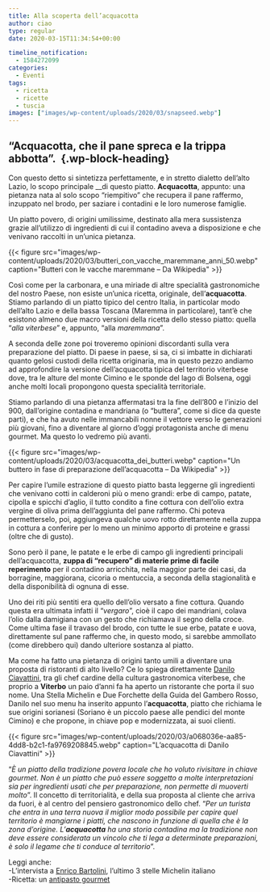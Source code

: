 ```yaml
---
title: Alla scoperta dell’acquacotta
author: ciao
type: regular
date: 2020-03-15T11:34:54+00:00

timeline_notification:
  - 1584272099
categories:
  - Eventi
tags:
  - ricetta
  - ricette
  - tuscia
images: ["images/wp-content/uploads/2020/03/snapseed.webp"]
---
```

## “Acquacotta, che il pane spreca e la trippa abbotta”.&nbsp; {.wp-block-heading}

Con questo detto si sintetizza perfettamente, e in stretto dialetto dell’alto Lazio, lo scopo principale __di questo piatto. **Acquacotta**, appunto: una pietanza nata al solo scopo “riempitivo” che recupera il pane raffermo, inzuppato nel brodo, per saziare i contadini e le loro numerose famiglie.&nbsp;

Un piatto povero, di origini umilissime, destinato alla mera sussistenza grazie all’utilizzo di ingredienti di cui il contadino aveva a disposizione e che venivano raccolti in un’unica pietanza.


{{< figure src="images/wp-content/uploads/2020/03/butteri_con_vacche_maremmane_anni_50.webp" caption="Butteri con le vacche maremmane &#8211; Da Wikipedia" >}}


Così come per la carbonara, e una miriade di altre specialità gastronomiche del nostro Paese, non esiste un’unica ricetta, originale, dell’**acquacotta**. Stiamo parlando di un piatto tipico del centro Italia, in particolar modo dell’alto Lazio e della bassa Toscana (Maremma in particolare), tant’è che esistono almeno due macro versioni della ricetta dello stesso piatto: quella “_alla viterbese_” e, appunto, “alla _maremmana_”.&nbsp;

A seconda delle zone poi troveremo opinioni discordanti sulla vera preparazione del piatto. Di paese in paese, si sa, ci si imbatte in dichiarati quanto gelosi custodi della ricetta originaria, ma in questo pezzo andiamo ad approfondire la versione dell’acquacotta tipica del territorio viterbese dove, tra le alture del monte Cimino e le sponde del lago di Bolsena, oggi anche molti locali propongono questa specialità territoriale.&nbsp;

Stiamo parlando di una pietanza affermatasi tra la fine dell’800 e l’inizio del 900, dall’origine contadina e mandriana (o “buttera”, come si dice da queste parti), e che ha avuto nelle immancabili nonne il vettore verso le generazioni più giovani, fino a diventare al giorno d’oggi protagonista anche di menu gourmet. Ma questo lo vedremo più avanti.


{{< figure src="images/wp-content/uploads/2020/03/acquacotta_dei_butteri.webp" caption="Un buttero in fase di preparazione dell&#8217;acquacotta &#8211; Da Wikipedia" >}}


Per capire l’umile estrazione di questo piatto basta leggerne gli ingredienti che venivano cotti in calderoni più o meno grandi: erbe di campo, patate, cipolla e spicchi d’aglio, il tutto condito a fine cottura con dell&#8217;olio extra vergine di oliva prima dell&#8217;aggiunta del pane raffermo. Chi poteva permetterselo, poi, aggiungeva qualche uovo rotto direttamente nella zuppa in cottura a conferire per lo meno un minimo apporto di proteine e grassi (oltre che di gusto).

Sono però il pane, le patate e le erbe di campo gli ingredienti principali dell’acquacotta, **zuppa di “recupero” di materie prime di facile reperimento** per il contadino arricchita, nella maggior parte dei casi, da borragine, maggiorana, cicoria o mentuccia, a seconda della stagionalità e della disponibilità di ognuna di esse.

Uno dei riti più sentiti era quello dell’olio versato a fine cottura. Quando questa era ultimata infatti il “_vergaro_”, cioè il capo dei mandriani, colava l’olio dalla damigiana con un gesto che richiamava il segno della croce. Come ultima fase il travaso del brodo, con tutte le sue erbe, patate e uova, direttamente sul pane raffermo che, in questo modo, si sarebbe ammollato (come direbbero qui) dando ulteriore sostanza al piatto.

Ma come ha fatto una pietanza di origini tanto umili a diventare una proposta di ristoranti di alto livello? Ce lo spiega direttamente <a rel="noreferrer noopener" aria-label="Danilo Ciavattini (apre in una nuova scheda)" href="https://aleepepe.com/2019/10/25/danilo-ciavattini-la-tuscia-e-servita/" target="_blank">Danilo Ciavattini</a>, tra gli chef cardine della cultura gastronomica viterbese, che proprio a **Viterbo** un paio d’anni fa ha aperto un ristorante che porta il suo nome. Una Stella Michelin e Due Forchette della Guida del Gambero Rosso, Danilo nel suo menu ha inserito appunto l’**acquacotta**, piatto che richiama le sue origini sorianesi (Soriano è un piccolo paese alle pendici del monte Cimino) e che propone, in chiave pop e modernizzata, ai suoi clienti.&nbsp;


{{< figure src="images/wp-content/uploads/2020/03/a068036e-aa85-4dd8-b2c1-fa9769208845.webp" caption="L&#8217;acquacotta di Danilo Ciavattini" >}}


“_È un piatto della tradizione povera locale che ho voluto rivisitare in chiave gourmet. Non è un piatto che può essere soggetto a molte interpretazioni sia per ingredienti usati che per preparazione, non permette di muoverti molto_”. Il concetto di territorialità, e della sua proposta al cliente che arriva da fuori, è al centro del pensiero gastronomico dello chef. “_Per un turista che entra in una terra nuova il miglior modo possibile per capire quel territorio è mangiarne i piatti, che nascono in funzione di quella che è la zona d’origine. L’**acquacotta** ha una storia contadina ma la tradizione non deve essere considerata un vincolo che ti lega a determinate preparazioni, è solo il legame che ti conduce al territorio_”.

Leggi anche:  
-L&#8217;intervista a <a rel="noreferrer noopener" aria-label="Enrico Bartolini (apre in una nuova scheda)" href="https://aleepepe.com/2020/03/08/enrico-bartolini/" target="_blank">Enrico Bartolini</a>, l&#8217;ultimo 3 stelle Michelin italiano  
-Ricetta: un <a href="https://aleepepe.com/2020/02/25/antipasto-maiale-ricetta/" target="_blank" rel="noreferrer noopener" aria-label="antipasto gourmet (apre in una nuova scheda)">antipasto gourmet</a>